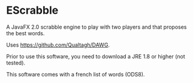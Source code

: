 # EScrabble
A JavaFX 2.0 scrabble engine to play with two players and that proposes the best words.

Uses https://github.com/Qualtagh/DAWG.

Prior to use this software, you need to download a JRE 1.8 or higher (not tested).

This software comes with a french list of words (ODS8).
